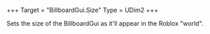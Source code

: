 +++
Target = "BillboardGui.Size"
Type = UDim2
+++

Sets the size of the BillboardGui as it'll appear in the Roblox "world".